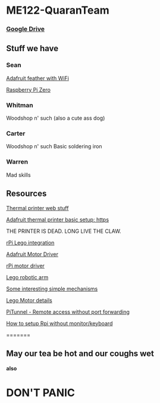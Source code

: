# ME122-QuaranTeam
### [Google Drive](https://drive.google.com/drive/u/1/folders/0ANisDmpQv8vHUk9PVA)
## Stuff we have
### Sean
[Adafruit feather with WiFi](https://learn.adafruit.com/adafruit-feather-huzzah-esp8266)

[Raspberry Pi Zero](https://www.raspberrypi.org/products/raspberry-pi-zero/)

### Whitman
Woodshop n' such
 (also a cute ass dog)
### Carter
Woodshop n' such
Basic soldering iron
### Warren
Mad skills
## Resources
[Thermal printer web stuff](https://exciting.io/2012/04/12/hello-printer/)

[Adafruit thermal printer basic setup: https](learn.adafruit.com/mini-thermal-receipt-printer)

THE PRINTER IS DEAD. LONG LIVE THE CLAW.

[rPi Lego integration](http://pdwhomeautomation.blogspot.com/2012/11/raspberry-pi-powered-lego-car.html)

[Adafruit Motor Driver](https://www.adafruit.com/product/2348)

[rPi motor driver](https://www.amazon.com/Controller-Module-Bridge-Stepper-Arduino/dp/B07RB2LWD7/ref=sr_1_5?dchild=1&keywords=l298n&qid=1586215727&sr=8-5)

[Lego robotic arm](https://www.youtube.com/watch?v=961IdKfa5rI)

[Some interesting simple mechanisms](https://www.youtube.com/watch?v=zTXQqBvHktQ)

[Lego Motor details](https://www.philohome.com/motors/motorcomp.htm)

[PiTunnel - Remote access without port forwarding](https://www.pitunnel.com)

[How to setup Rpi without monitor/keyboard](https://www.youtube.com/watch?v=h3cCHN3MBvs)

=======
## May our tea be hot and our coughs wet

#### also
# DON'T PANIC
